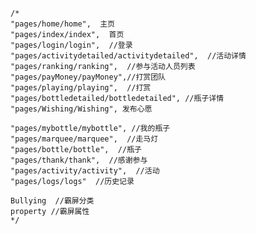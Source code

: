     /*
    "pages/home/home",  主页
    "pages/index/index",  首页
    "pages/login/login",  //登录
    "pages/activitydetailed/activitydetailed",  //活动详情 
    "pages/ranking/ranking",  //参与活动人员列表
    "pages/payMoney/payMoney",//打赏团队
    "pages/playing/playing",  //打赏
    "pages/bottledetailed/bottledetailed", //瓶子详情
    "pages/Wishing/Wishing", 发布心愿

    "pages/mybottle/mybottle", //我的瓶子
    "pages/marquee/marquee",  //走马灯
    "pages/bottle/bottle",  //瓶子
    "pages/thank/thank",  //感谢参与
    "pages/activity/activity",  //活动
    "pages/logs/logs"  //历史记录

    Bullying  //霸屏分类
    property //霸屏属性
    */